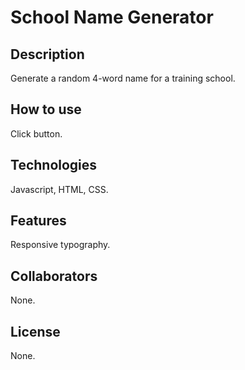 # School Name Generator

## Description
Generate a random 4-word name for a training school.

## How to use
Click button.

## Technologies
Javascript, HTML, CSS.

## Features
Responsive typography.

## Collaborators
None.

## License
None.

